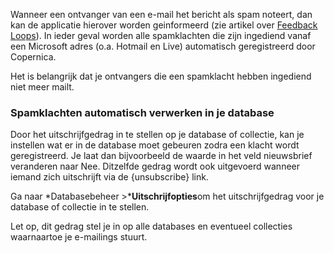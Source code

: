 Wanneer een ontvanger van een e-mail het bericht als spam noteert, dan
kan de applicatie hierover worden geinformeerd (zie artikel over
[Feedback Loops](#)). In ieder geval worden alle spamklachten die zijn
ingediend vanaf een Microsoft adres (o.a. Hotmail en Live) automatisch
geregistreerd door Copernica.

Het is belangrijk dat je ontvangers die een spamklacht hebben ingediend
niet meer mailt.

### Spamklachten automatisch verwerken in je database

Door het uitschrijfgedrag in te stellen op je database of collectie, kan
je instellen wat er in de database moet gebeuren zodra een klacht wordt
geregistreerd. Je laat dan bijvoorbeeld de waarde in het veld
nieuwsbrief veranderen naar Nee. Ditzelfde gedrag wordt ook uitgevoerd
wanneer iemand zich uitschrijft via de {unsubscribe} link.

Ga naar *Databasebeheer \>***Uitschrijfopties**om het uitschrijfgedrag
voor je database of collectie in te stellen.

Let op, dit gedrag stel je in op alle databases en eventueel collecties
waarnaartoe je e-mailings stuurt.

